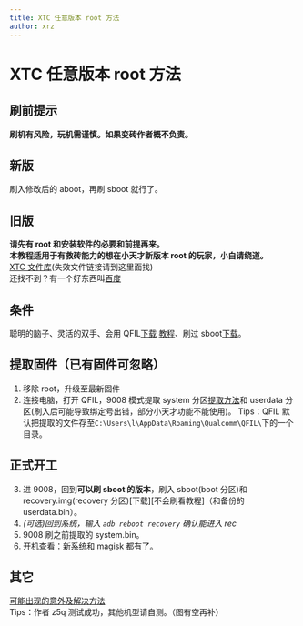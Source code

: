 ```yaml
---
title: XTC 任意版本 root 方法
author: xrz
---
```


# XTC 任意版本 root 方法

## 刷前提示

**刷机有风险，玩机需谨慎。如果变砖作者概不负责。**

## 新版

刷入修改后的 aboot，再刷 sboot 就行了。

## 旧版

**请先有 root 和安装软件的必要和前提再来。  
本教程适用于有救砖能力的想在小天才新版本 root 的玩家，小白请绕道。**  
[XTC 文件库](/blog/XTC-Files)(失效文件链接请到这里面找)  
还找不到？有一个好东西叫[百度](https://www.baidu.com)

## 条件

聪明的脑子、灵活的双手、会用 QFIL[下载](https://www.mediafire.com/file/220h5xaxi1gd55m/QPST_2.7.496.zip/file) [教程](https://www.baidu.com/s?ie=utf-8&f=8&rsv_bp=1&tn=baidu&wd=QFIL%E6%95%99%E7%A8%8B)、刷过 sboot[下载](https://xrzyun-generic.pkg.coding.net/xrz-video/xtc/XTC-SBoot-RV1.5.zip)。

## 提取固件（已有固件可忽略）

1. 移除 root，升级至最新固件
2. 连接电脑，打开 QFIL，9008 模式提取 system 分区[提取方法](https://www.baidu.com/s?ie=utf-8&f=8&rsv_bp=1&tn=baidu&wd=QFIL%E6%8F%90%E5%8F%96%E5%88%86%E5%8C%BA)和 userdata 分区(刷入后可能导致绑定号出错，部分小天才功能不能使用)。 Tips：QFIL 默认把提取的文件存至`C:\Users\l\AppData\Roaming\Qualcomm\QFIL\`下的一个目录。

## 正式开工

3. 进 9008，回到**可以刷 sboot 的版本**，刷入 sboot(boot 分区)和 recovery.img(recovery 分区)[下载][不会刷看教程]（和备份的 userdata.bin）。
4. _(可选)回到系统，输入 `adb reboot recovery` 确认能进入 rec_
5. 9008 刷之前提取的 system.bin。
6. 开机查看：新系统和 magisk 都有了。

## 其它

[可能出现的意外及解决方法](./xtcuproot-Q&A)  
Tips：作者 z5q 测试成功，其他机型请自测。（图有空再补）
